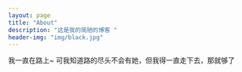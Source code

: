 ```yaml
---
layout: page
title: "About"
description: "这是我的简陋的博客 " 
header-img: "img/black.jpg"
---
```


<!-- 这一页填写你的自我介绍。 -->

我一直在路上~
可我知道路的尽头不会有她，但我得一直走下去，那就够了
